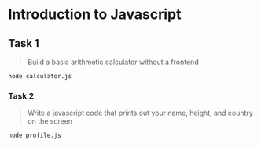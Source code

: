 # Introduction to Javascript

## Task 1

> Build a basic arithmetic calculator without a frontend

```node
node calculator.js
```

### Task 2

> Write a javascript code that prints out your name, height, and country on the screen

```node
node profile.js
```
